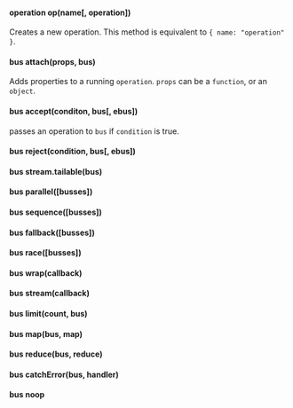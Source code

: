 #### operation op(name[, operation])

Creates a new operation. This method is equivalent to `{ name: "operation" }`.

<Example>
  <Script path="index.js">
var mesh = require("mesh");

var bus = mesh.wrap(function(operation, next) {
  console.log(operation);
  next();
});

bus(mesh.op("doSomething")).on("end", function() {
  console.log("ended");
});

// or use a vanilla object
bus({ name: "doSomething" }).on("end", function() {
  console.log("endeded vanilla object");
});
  </Script>
</Example>

#### bus attach(props, bus)

Adds properties to a running `operation`. `props` can be a `function`, or an `object`.


<Example>
  <Script path="index.js">
var mesh = require("mesh");

var bus = mesh.wrap(function(operation, next) {
  console.log("handled operation: ", operation);
  next();
});

bus = mesh.attach(function(operation) {
  if (operation.model) return {
    query: { id: operation.model.id }
  }
}, bus);

function User(id) {
  this.id = id;
}

bus(mesh.op("load", { model: new User("user1") }));
  </Script>
</Example>


#### bus accept(conditon, bus[, ebus])

passes an operation to `bus` if `condition` is true.

<Example>
  <Script path="index.js">
var mesh = require("mesh");

function testOperation(operation) {
  return operation.name === "doSomething";
}

var bus = mesh.accept(testOperation, mesh.wrap(function(operation, next) {
    console.log("handle doSomething op", operation);
}), mesh.wrap(function(operation) {
    console.log("handle doSomething else op", operation);
}));

bus(mesh.op("doSomething"));
bus(mesh.op("doSomethingElse"));

  </Script>
</Example>

#### bus reject(condition, bus[, ebus])

#### bus stream.tailable(bus)

#### bus parallel([busses])

#### bus sequence([busses])

#### bus fallback([busses])

#### bus race([busses])

#### bus wrap(callback)

#### bus stream(callback)

#### bus limit(count, bus)

#### bus map(bus, map)

#### bus reduce(bus, reduce)

#### bus catchError(bus, handler)

#### bus noop
